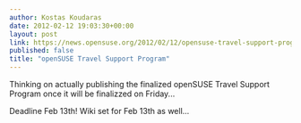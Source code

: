 ```yaml
---
author: Kostas Koudaras
date: 2012-02-12 19:03:30+00:00
layout: post
link: https://news.opensuse.org/2012/02/12/opensuse-travel-support-program/
published: false
title: "openSUSE Travel Support Program"
---
```

Thinking on actually publishing the finalized openSUSE Travel Support Program once it will be finalizzed on Friday...

Deadline Feb 13th!
Wiki set for Feb 13th as well...		
